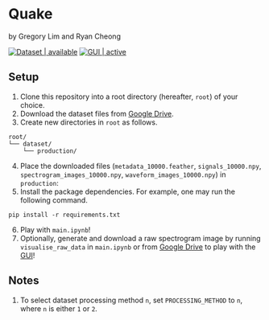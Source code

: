# Quake

by Gregory Lim and Ryan Cheong

[![Dataset | available](https://img.shields.io/badge/Dataset-available-red)](https://drive.google.com/file/d/1ln0j21XmYO9onMP6qsE-wtxhP-k7X2w3/view)
[![GUI | active](https://img.shields.io/badge/GUI-active-blue)](https://huggingface.co/spaces/glimeuxe/quake)

## Setup

1. Clone this repository into a root directory (hereafter, `root`) of your choice.
2. Download the dataset files from [Google Drive](https://drive.google.com/file/d/1ln0j21XmYO9onMP6qsE-wtxhP-k7X2w3/view).
3. Create new directories in `root` as follows.

```
root/
└── dataset/
    └── production/
```

4. Place the downloaded files (`metadata_10000.feather`, `signals_10000.npy`, `spectrogram_images_10000.npy`, `waveform_images_10000.npy`) in `production`:
5. Install the package dependencies. For example, one may run the following command.

```
pip install -r requirements.txt
```

6. Play with `main.ipynb`!
7. Optionally, generate and download a raw spectrogram image by running `visualise_raw_data` in `main.ipynb` or from [Google Drive](https://drive.google.com/file/d/1cPLsMM9ucBGQMaqjy_Mw1ubo9vSX94RO/view) to play with the [GUI](https://huggingface.co/spaces/glimeuxe/quake)!

## Notes

1. To select dataset processing method `n`, set `PROCESSING_METHOD` to `n`, where `n` is either `1` or `2`.
